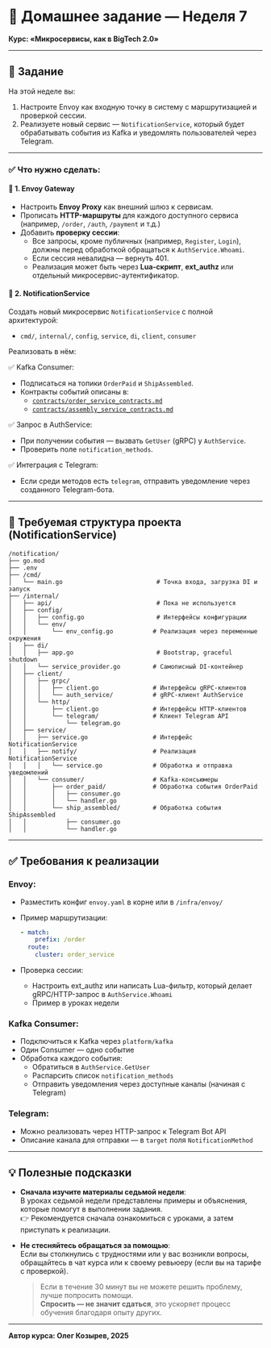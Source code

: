 # 🧱 Домашнее задание — Неделя 7
**Курс: «Микросервисы, как в BigTech 2.0»**

---

## 📌 Задание

На этой неделе вы:

1. Настроите Envoy как входную точку в систему с маршрутизацией и проверкой сессии.
2. Реализуете новый сервис — `NotificationService`, который будет обрабатывать события из Kafka и уведомлять пользователей через Telegram.

---

### ✅ Что нужно сделать:

#### 🔸 1. Envoy Gateway

- Настроить **Envoy Proxy** как внешний шлюз к сервисам.
- Прописать **HTTP-маршруты** для каждого доступного сервиса (например, `/order`, `/auth`, `/payment` и т.д.)
- Добавить **проверку сессии**:
    - Все запросы, кроме публичных (например, `Register`, `Login`), должны перед обработкой обращаться к `AuthService.Whoami`.
    - Если сессия невалидна — вернуть 401.
    - Реализация может быть через **Lua-скрипт**, **ext_authz** или отдельный микросервис-аутентификатор.

#### 🔸 2. NotificationService

Создать новый микросервис `NotificationService` с полной архитектурой:
- `cmd/`, `internal/`, `config`, `service`, `di`, `client`, `consumer`

Реализовать в нём:

✅ Kafka Consumer:

- Подписаться на топики `OrderPaid` и `ShipAssembled`.
- Контракты событий описаны в:
    - [`contracts/order_service_contracts.md`](contracts/order_service_contracts.md)
    - [`contracts/assembly_service_contracts.md`](contracts/assembly_service_contracts.md)

✅ Запрос в AuthService:

- При получении события — вызвать `GetUser` (gRPC) у `AuthService`.
- Проверить поле `notification_methods`.

✅ Интеграция с Telegram:

- Если среди методов есть `telegram`, отправить уведомление через созданного Telegram-бота.

---

## 🧱 Требуемая структура проекта (NotificationService)

```
/notification/
├── go.mod
├── .env
├── /cmd/
│   └── main.go                          # Точка входа, загрузка DI и запуск
├── /internal/
│   ├── api/                             # Пока не используется
│   ├── config/
│   │   ├── config.go                    # Интерфейсы конфигурации
│   │   └── env/
│   │       └── env_config.go           # Реализация через переменные окружения
│   ├── di/
│   │   ├── app.go                       # Bootstrap, graceful shutdown
│   │   └── service_provider.go         # Самописный DI-контейнер
│   ├── client/
│   │   ├── grpc/
│   │   │   ├── client.go               # Интерфейсы gRPC-клиентов
│   │   │   └── auth_service/           # gRPC-клиент AuthService
│   │   └── http/
│   │       ├── client.go               # Интерфейсы HTTP-клиентов
│   │       └── telegram/               # Клиент Telegram API
│   │           └── telegram.go
│   ├── service/
│   │   ├── service.go                  # Интерфейс NotificationService
│   │   ├── notify/                     # Реализация NotificationService
│   │   │   └── service.go              # Обработка и отправка уведомлений
│   │   └── consumer/                   # Kafka-консьюмеры
│   │       ├── order_paid/             # Обработка события OrderPaid
│   │       │   ├── consumer.go
│   │       │   └── handler.go
│   │       └── ship_assembled/         # Обработка события ShipAssembled
│   │           ├── consumer.go
│   │           └── handler.go

```

---

## ✅ Требования к реализации

### Envoy:

- Разместить конфиг `envoy.yaml` в корне или в `/infra/envoy/`
- Пример маршрутизации:
  ```yaml
  - match:
      prefix: /order
    route:
      cluster: order_service
  ```

- Проверка сессии:
    - Настроить ext_authz или написать Lua-фильтр, который делает gRPC/HTTP-запрос в `AuthService.Whoami`
    - Пример в уроках недели

### Kafka Consumer:

- Подключиться к Kafka через `platform/kafka`
- Один Consumer — одно событие
- Обработка каждого события:
    - Обратиться в `AuthService.GetUser`
    - Распарсить список `notification_methods`
    - Отправить уведомления через доступные каналы (начиная с Telegram)

### Telegram:

- Можно реализовать через HTTP-запрос к Telegram Bot API
- Описание канала для отправки — в `target` поля `NotificationMethod`

---

## 💡 Полезные подсказки

- **Сначала изучите материалы седьмой недели**:  
  В уроках седьмой недели представлены примеры и объяснения, которые помогут в выполнении задания.  
  👉 Рекомендуется сначала ознакомиться с уроками, а затем приступать к реализации.

- **Не стесняйтесь обращаться за помощью**:  
  Если вы столкнулись с трудностями или у вас возникли вопросы, обращайтесь в чат курса или к своему ревьюеру (если вы на тарифе с проверкой).
  > Если в течение 30 минут вы не можете решить проблему, лучше попросить помощи.  
  > **Спросить — не значит сдаться**, это ускоряет процесс обучения благодаря опыту других.

---

**Автор курса: Олег Козырев, 2025**
